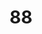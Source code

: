 ---
artist: Actress
title: '88'
apple_link: ""
link: 'https://www.dropbox.com/s/ri9ji1z0i63dc8t/Actress.zip?dl=1'
content: ""
new_image: ../assets/FFWD/actress.jpg
published_date: '2020-07-13T15:57:08.000Z'
---